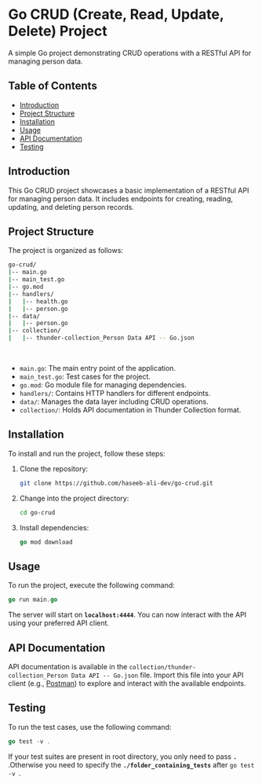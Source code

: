 # Go CRUD (Create, Read, Update, Delete) Project

A simple Go project demonstrating CRUD operations with a RESTful API for managing person data.

## Table of Contents

- [Introduction](#introduction)
- [Project Structure](#project-structure)
- [Installation](#installation)
- [Usage](#usage)
- [API Documentation](#api-documentation)
- [Testing](#testing)

## Introduction

This Go CRUD project showcases a basic implementation of a RESTful API for managing person data. It includes endpoints for creating, reading, updating, and deleting person records.

## Project Structure

The project is organized as follows:

```bash
go-crud/
|-- main.go
|-- main_test.go
|-- go.mod
|-- handlers/
|   |-- health.go
|   |-- person.go
|-- data/
|   |-- person.go
|-- collection/
|   |-- thunder-collection_Person Data API -- Go.json
```
<br>

- ``main.go``: The main entry point of the application.
- ``main_test.go``: Test cases for the project.
- ``go.mod``: Go module file for managing dependencies.
- ``handlers/``: Contains HTTP handlers for different endpoints.
- ``data/``: Manages the data layer including CRUD operations.
- ``collection/``: Holds API documentation in Thunder Collection format.

## Installation

To install and run the project, follow these steps:

1. Clone the repository:

   ```bash
   git clone https://github.com/haseeb-ali-dev/go-crud.git
2. Change into the project directory:

   ```bash
   cd go-crud
3. Install dependencies:

    ```go
    go mod download

## Usage

To run the project, execute the following command:

   ```go
   go run main.go
   ```

The server will start on **``localhost:4444``**. You can now interact with the API using your preferred API client.

## API Documentation

API documentation is available in the `collection/thunder-collection_Person Data API -- Go.json` file. Import this file into your API client (e.g., [Postman](https://www.postman.com/)) to explore and interact with the available endpoints.

## Testing

To run the test cases, use the following command:

```go
go test -v .
```
If your test suites are present in root directory, you only need to pass **``.``** .Otherwise you need to specify the **``./folder_containing_tests``** after ``go test -v ``.
